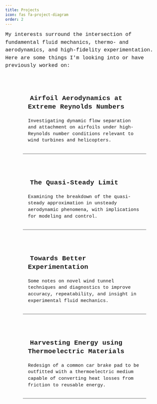 ```yaml
---
title: Projects
icon: fas fa-project-diagram
order: 2
---
```


<!-- Load Fira Mono font (MATLAB-style) -->
<link href="https://fonts.googleapis.com/css2?family=Fira+Mono&display=swap" rel="stylesheet">

<!-- Custom Glow + Tighter Spacing -->
<style>
  body {
    font-family: 'Fira Mono', 'Courier New', Courier, monospace;
  }

  .project-icon {
    display: inline-block;
    transition: transform 0.3s ease-in-out, color 0.3s ease;
    margin-right: 0.4rem;
    color: #555;
  }

  .project-card {
    background: transparent;
    border-bottom: 2px solid #aaa;
    padding: 1rem;
    transition: all 0.4s ease-in-out;
    box-shadow: none;
  }

  /* CARD 1 - Burnt Orange */
  .card-1:hover {
    transform: translateY(-4px);
    border-bottom: 2px solid #e2725b;
    background-color: rgba(255, 255, 255, 0.03);
    box-shadow: 0 4px 18px rgba(226, 114, 91, 0.25);
  }
  .card-1:hover .project-icon {
    transform: rotate(6deg);
    color: #e2725b;
  }

  /* CARD 2 - Teal */
  .card-2:hover {
    transform: translateY(-4px);
    border-bottom: 2px solid #3aa6b9;
    background-color: rgba(255, 255, 255, 0.03);
    box-shadow: 0 4px 18px rgba(58, 166, 185, 0.25);
  }
  .card-2:hover .project-icon {
    transform: rotate(6deg);
    color: #3aa6b9;
  }

  /* CARD 3 - Purple */
  .card-3:hover {
    transform: translateY(-4px);
    border-bottom: 2px solid #a86cc1;
    background-color: rgba(255, 255, 255, 0.03);
    box-shadow: 0 4px 18px rgba(168, 108, 193, 0.25);
  }
  .card-3:hover .project-icon {
    transform: rotate(6deg);
    color: #a86cc1;
  }

  /* CARD 4 - Yellow */
  .card-4:hover {
    transform: translateY(-4px);
    border-bottom: 2px solid #f5d76e;
    background-color: rgba(255, 255, 255, 0.03);
    box-shadow: 0 4px 18px rgba(245, 215, 110, 0.35);
  }
  .card-4:hover .project-icon {
    transform: rotate(6deg);
    color: #f5d76e;
  }
</style>

<!-- Intro Text -->
<div style="font-family: 'Fira Mono', 'Courier New', Courier, monospace; font-size: 1.02rem; line-height: 1.5; margin-bottom: 2rem;">
  My interests surround the intersection of fundamental fluid mechanics, thermo- and aerodynamics, and high-fidelity experimentation. Here are some things I'm looking into or have previously worked on:
</div>

<!-- Project Cards Container -->
<div style="display: flex; flex-wrap: wrap; gap: 2rem; justify-content: center; align-items: flex-start;">

  <!-- CARD 1 -->
  <div class="project-card card-1" style="flex: 1 1 320px; max-width: 360px;">
    <h3 style="font-size: 1.3rem; font-family: 'Fira Mono', 'Courier New', Courier, monospace; letter-spacing: 0.3px; line-height: 1.3;">
      <i class="fas fa-plane project-icon"></i><strong>Airfoil Aerodynamics at Extreme Reynolds Numbers</strong>
    </h3>
    <p style="font-size: 0.92rem; line-height: 1.4; font-family: 'Fira Mono', 'Courier New', Courier, monospace;">
      Investigating dynamic flow separation and attachment on airfoils under high-Reynolds number conditions relevant to wind turbines and helicopters.
    </p>
  </div>

  <!-- CARD 2 -->
  <div class="project-card card-2" style="flex: 1 1 320px; max-width: 360px;">
    <h3 style="font-size: 1.3rem; font-family: 'Fira Mono', 'Courier New', Courier, monospace; letter-spacing: 0.3px; line-height: 1.3;">
      <i class="fas fa-wave-square project-icon"></i><strong>The Quasi-Steady Limit</strong>
    </h3>
    <p style="font-size: 0.92rem; line-height: 1.4; font-family: 'Fira Mono', 'Courier New', Courier, monospace;">
      Examining the breakdown of the quasi-steady approximation in unsteady aerodynamic phenomena, with implications for modeling and control.
    </p>
  </div>

  <!-- CARD 3 -->
  <div class="project-card card-3" style="flex: 1 1 320px; max-width: 360px;">
    <h3 style="font-size: 1.3rem; font-family: 'Fira Mono', 'Courier New', Courier, monospace; letter-spacing: 0.3px; line-height: 1.3;">
      <i class="fas fa-tools project-icon"></i><strong>Towards Better Experimentation</strong>
    </h3>
    <p style="font-size: 0.92rem; line-height: 1.4; font-family: 'Fira Mono', 'Courier New', Courier, monospace;">
      Some notes on novel wind tunnel techniques and diagnostics to improve accuracy, repeatability, and insight in experimental fluid mechanics.
    </p>
  </div>

<!-- CARD 4 -->
  <div class="project-card card-4" style="flex: 1 1 320px; max-width: 360px;">
    <h3 style="font-size: 1.3rem; font-family: 'Fira Mono', 'Courier New', Courier, monospace; letter-spacing: 0.3px; line-height: 1.3;">
      <i class="fas fa-battery-full project-icon"></i><strong>Harvesting Energy using Thermoelectric Materials</strong>
    </h3>
    <p style="font-size: 0.92rem; line-height: 1.4; font-family: 'Fira Mono', 'Courier New', Courier, monospace;">
      Redesign of a common car brake pad to be outfitted with a thermoelectric medium capable of converting heat losses from friction to reusable energy. 
    </p>
  </div>

</div>
